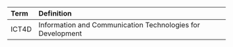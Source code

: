| Term | Definition |
| :--- | :--- |
| ICT4D | Information and Communication Technologies for Development |